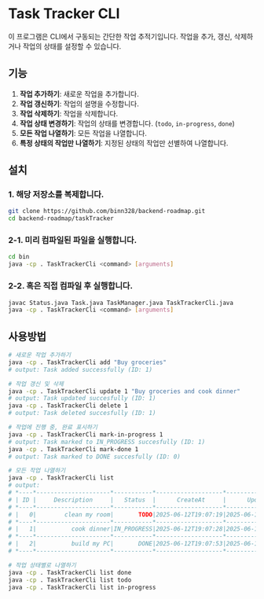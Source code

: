 # Task Tracker CLI

이 프로그램은 CLI에서 구동되는 간단한 작업 추적기입니다. 작업을 추가, 갱신, 삭제하거나 작업의 상태를 설정할 수 있습니다.

## 기능

1. **작업 추가하기**: 새로운 작업을 추가합니다.
2. **작업 갱신하기**: 작업의 설명을 수정합니다.
3. **작업 삭제하기**: 작업을 삭제합니다.
4. **작업 상태 변경하기**: 작업의 상태를 변경합니다. (`todo`, `in-progress`, `done`)
5. **모든 작업 나열하기**: 모든 작업을 나열합니다.
6. **특정 상태의 작업만 나열하기**: 지정된 상태의 작업만 선별하여 나열합니다.

## 설치

### **1. 해당 저장소를 복제합니다.**

```bash
git clone https://github.com/binn328/backend-roadmap.git
cd backend-roadmap/taskTracker
```

### **2-1. 미리 컴파일된 파일을 실행합니다.**

```bash
cd bin
java -cp . TaskTrackerCli <command> [arguments]
```

### **2-2. 혹은 직접 컴파일 후 실행합니다.**

```bash
javac Status.java Task.java TaskManager.java TaskTrackerCli.java
java -cp . TaskTrackerCli <command> [arguments]
```

## 사용방법

```bash
# 새로운 작업 추가하기
java -cp . TaskTrackerCli add "Buy groceries"
# output: Task added successfully (ID: 1)

# 작업 갱신 및 삭제
java -cp . TaskTrackerCli update 1 "Buy groceries and cook dinner"
# output: Task updated succesfully (ID: 1)
java -cp . TaskTrackerCli delete 1
# output: Task deleted succesfully (ID: 1)

# 작업에 진행 중, 완료 표시하기
java -cp . TaskTrackerCli mark-in-progress 1
# output: Task marked to IN_PROGRESS succesfully (ID: 1)
java -cp . TaskTrackerCli mark-done 1
# output: Task marked to DONE succesfully (ID: 0)

# 모든 작업 나열하기
java -cp . TaskTrackerCli list
# output:
# *----*---------------------*-----------*-------------------*-------------------*
# | ID |     Description     |   Status  |      CreateAt     |      UpdateAt     |
# *----*---------------------*-----------*-------------------*-------------------*
# |   0|        clean my room|       TODO|2025-06-12T19:07:19|2025-06-12T19:07:19|
# *----*---------------------*-----------*-------------------*-------------------*
# |   1|          cook dinner|IN_PROGRESS|2025-06-12T19:07:28|2025-06-12T19:07:28|
# *----*---------------------*-----------*-------------------*-------------------*
# |   2|          build my PC|       DONE|2025-06-12T19:07:53|2025-06-12T19:07:53|
# *----*---------------------*-----------*-------------------*-------------------*

# 작업 상태별로 나열하기
java -cp . TaskTrackerCli list done
java -cp . TaskTrackerCli list todo
java -cp . TaskTrackerCli list in-progress
```
